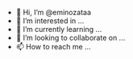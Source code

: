 - 👋 Hi, I’m @eminozataa
- 👀 I’m interested in ...
- 🌱 I’m currently learning ...
- 💞️ I’m looking to collaborate on ...
- 📫 How to reach me ...

<!---
eminozataa/eminozataa is a ✨ special ✨ repository because its `README.md` (this file) appears on your GitHub profile.
You can click the Preview link to take a look at your changes.
--->
